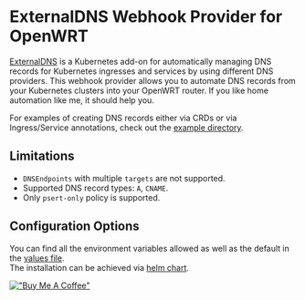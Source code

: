 # ExternalDNS Webhook Provider for OpenWRT

[ExternalDNS](https://github.com/kubernetes-sigs/external-dns) is a Kubernetes add-on for automatically managing DNS records for Kubernetes ingresses and services by using different DNS providers. This webhook provider allows you to automate DNS records from your Kubernetes clusters into your OpenWRT router. If you like home automation like me, it should help you.

For examples of creating DNS records either via CRDs or via Ingress/Service annotations, check out the [example directory](./example).

## Limitations
- `DNSEndpoints` with multiple `targets` are not supported.
- Supported DNS record types: `A`, `CNAME`.
- Only `psert-only` policy is supported.

## Configuration Options
You can find all the environment variables allowed as well as the default in the [values file](example/values.yaml#L19).   
The installation can be achieved via [helm chart](skaffold.yaml#L15-L26).

[!["Buy Me A Coffee"](https://www.buymeacoffee.com/assets/img/custom_images/orange_img.png)](https://www.buymeacoffee.com/renanqts4)
